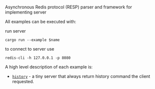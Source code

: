 Asynchronous Redis protocol (RESP) parser and framework for implementing server

All examples can be executed with:

run server
```
cargo run --example $name
```

to connect to server  use
```
redis-cli -h 127.0.0.1 -p 8080
```


A high level description of each example is:

* [`history`](history.rs) - a tiny server that always return history command the client requested.
